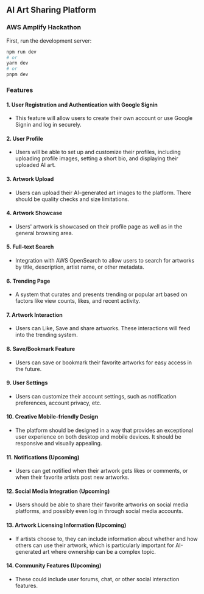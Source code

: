 ## AI Art Sharing Platform
### AWS Amplify Hackathon

First, run the development server:

```bash
npm run dev
# or
yarn dev
# or
pnpm dev
```

### Features

#### 1. User Registration and Authentication with Google Signin

- This feature will allow users to create their own account or use Google Signin and log in securely.

#### 2. User Profile

- Users will be able to set up and customize their profiles, including uploading profile images, setting a short bio, and displaying their uploaded AI art.

#### 3. Artwork Upload

- Users can upload their AI-generated art images to the platform. There should be quality checks and size limitations.

#### 4. Artwork Showcase

- Users' artwork is showcased on their profile page as well as in the general browsing area.

#### 5. Full-text Search

- Integration with AWS OpenSearch to allow users to search for artworks by title, description, artist name, or other metadata.

#### 6. Trending Page

- A system that curates and presents trending or popular art based on factors like view counts, likes, and recent activity.

#### 7. Artwork Interaction

- Users can Like, Save and share artworks. These interactions will feed into the trending system.

#### 8. Save/Bookmark Feature

- Users can save or bookmark their favorite artworks for easy access in the future.

#### 9. User Settings

- Users can customize their account settings, such as notification preferences, account privacy, etc.

#### 10. Creative Mobile-friendly Design

- The platform should be designed in a way that provides an exceptional user experience on both desktop and mobile devices. It should be responsive and visually appealing.

#### 11. Notifications (Upcoming)

- Users can get notified when their artwork gets likes or comments, or when their favorite artists post new artworks.

#### 12. Social Media Integration (Upcoming)

- Users should be able to share their favorite artworks on social media platforms, and possibly even log in through social media accounts.

#### 13. Artwork Licensing Information (Upcoming)

- If artists choose to, they can include information about whether and how others can use their artwork, which is particularly important for AI-generated art where ownership can be a complex topic.

#### 14. Community Features (Upcoming)

- These could include user forums, chat, or other social interaction features.
